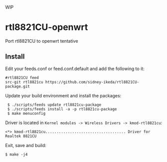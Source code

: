 WIP

# rtl8821CU-openwrt
Port rtl8821CU to openwrt tentative

## Install

Edit your feeds.conf or feed.conf.default and add the following to it:

    #rtl8821CU feed
    src-git rtl8821cu https://github.com/sidney-ikeda/rtl8821CU-package.git

Update your build environment and install the packages:

     $ ./scripts/feeds update rtl8821cu-package
     $ ./scripts/feeds install -a -p rtl8821cu-package
     $ make menuconfig

Driver is located in `Kernel modules -> Wireless Drivers -> kmod-rtl8821cu`:

    <*> kmod-rtl8821cu.................................... Driver for Realtek 8821CU

Exit, save and build:

    $ make -j4
